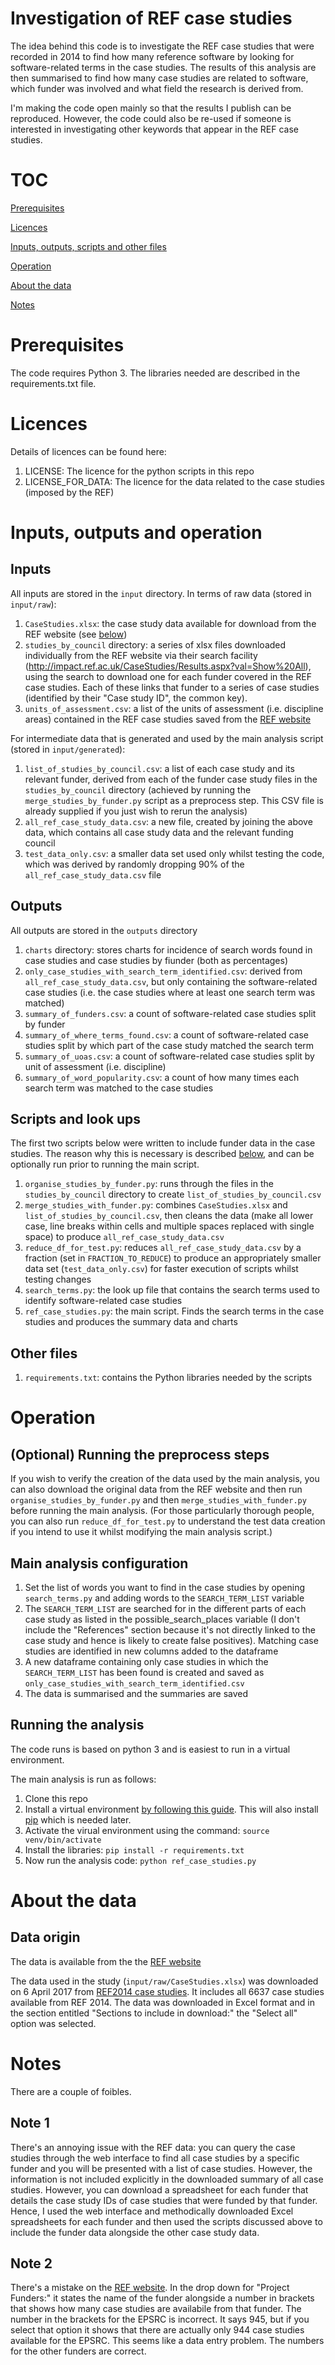 # Investigation of REF case studies

The idea behind this code is to investigate the REF case studies that were recorded in 2014 to find how many reference software by looking for software-related terms in the case studies. The results of this analysis are then summarised to find how many case studies are related to software, which funder was involved and what field the research is derived from.

I'm making the code open mainly so that the results I publish can be reproduced. However, the code could also be re-used if someone is interested in investigating other keywords that appear in the REF case studies.

# TOC

[Prerequisites](#prerequisites)

[Licences](#licences)

[Inputs, outputs, scripts and other files](#inputs-outputs-and-operation)

[Operation](#operation)

[About the data](#about-the-data)

[Notes](#notes)

# Prerequisites
The code requires Python 3. The libraries needed are described in the requirements.txt file.

# Licences

Details of licences can be found here:

1. LICENSE: The licence for the python scripts in this repo
1. LICENSE_FOR_DATA: The licence for the data related to the case studies (imposed by the REF)

# Inputs, outputs and operation

## Inputs

All inputs are stored in the `input` directory. In terms of raw data (stored in `input/raw`):

1. `CaseStudies.xlsx`: the case study data available for download from the REF website (see [below](#data-origin))
1. `studies_by_council` directory: a series of xlsx files downloaded individually from the REF website via their search facility (http://impact.ref.ac.uk/CaseStudies/Results.aspx?val=Show%20All), using the search to download one for each funder covered in the REF case studies. Each of these links that funder to a series of case studies (identified by their "Case study ID", the common key).
1. `units_of_assessment.csv`: a list of the units of assessment (i.e. discipline areas) contained in the REF case studies saved from the [REF website](http://www.ref.ac.uk/2014/panels/unitsofassessment/)

For intermediate data that is generated and used by the main analysis script (stored in `input/generated`):

1. `list_of_studies_by_council.csv`: a list of each case study and its relevant funder, derived from each of the funder case study files in the `studies_by_council` directory (achieved by running the `merge_studies_by_funder.py` script as a preprocess step. This CSV file is already supplied if you just wish to rerun the analysis)
1. `all_ref_case_study_data.csv`: a new file, created by joining the above data, which contains all case study data and the relevant funding council
1. `test_data_only.csv`: a smaller data set used only whilst testing the code, which was derived by randomly dropping 90% of the `all_ref_case_study_data.csv` file

## Outputs

All outputs are stored in the `outputs` directory

1. `charts` directory: stores charts for incidence of search words found in case studies and case studies by fiunder (both as percentages)
1. `only_case_studies_with_search_term_identified.csv`: derived from `all_ref_case_study_data.csv`, but only containing the software-related case studies (i.e. the case studies where at least one search term was matched)
1. `summary_of_funders.csv`: a count of software-related case studies split by funder
1. `summary_of_where_terms_found.csv`: a count of software-related case studies split by which part of the case study matched the search term
1. `summary_of_uoas.csv`: a count of software-related case studies split by unit of assessment (i.e. discipline)
1. `summary_of_word_popularity.csv`: a count of how many times each search term was matched to the case studies

## Scripts and look ups

The first two scripts below were written to include funder data in the case studies. The reason why this is necessary is described [below](#note-1), and can be optionally run prior to running the main script.

1. `organise_studies_by_funder.py`: runs through the files in the `studies_by_council` directory to create `list_of_studies_by_council.csv`
1. `merge_studies_with_funder.py`: combines `CaseStudies.xlsx` and `list_of_studies_by_council.csv`, then cleans the data (make all lower case, line breaks within cells and multiple spaces replaced with single space) to produce `all_ref_case_study_data.csv`
1. `reduce_df_for_test.py`: reduces `all_ref_case_study_data.csv` by a fraction (set in `FRACTION_TO_REDUCE`) to produce an appropriately smaller data set (`test_data_only.csv`) for faster execution of scripts whilst testing changes
1. `search_terms.py`: the look up file that contains the search terms used to identify software-related case studies
1. `ref_case_studies.py`: the main script. Finds the search terms in the case studies and produces the summary data and charts

## Other files

1. `requirements.txt`: contains the Python libraries needed by the scripts

# Operation

## (Optional) Running the preprocess steps

If you wish to verify the creation of the data used by the main analysis, you can also download the original data from the REF website and then run `organise_studies_by_funder.py` and then `merge_studies_with_funder.py` before running the main analysis. (For those particularly thorough people, you can also run `reduce_df_for_test.py` to understand the test data creation if you intend to use it whilst modifying the main analysis script.)

## Main analysis configuration

1. Set the list of words you want to find in the case studies by opening `search_terms.py` and adding words to the `SEARCH_TERM_LIST` variable
1. The `SEARCH_TERM_LIST` are searched for in the different parts of each case study as listed in the possible_search_places variable (I don't include the "References" section because it's not directly linked to the case study and hence is likely to create false positives). Matching case studies are identified in new columns added to the dataframe
1. A new dataframe containing only case studies in which the `SEARCH_TERM_LIST` has been found is created and saved as `only_case_studies_with_search_term_identified.csv`
1. The data is summarised and the summaries are saved

## Running the analysis

The code runs is based on python 3 and is easiest to run in a virtual environment.

The main analysis is run as follows:

1. Clone this repo
1. Install a virtual environment [by following this guide](http://docs.python-guide.org/en/latest/dev/virtualenvs/). This will also install [pip](https://pip.pypa.io/en/stable/user_guide/) which is needed later.
1. Activate the virual environment using the command:
```source venv/bin/activate```
1. Install the libraries:
```pip install -r requirements.txt```
1. Now run the analysis code:
```python ref_case_studies.py```

# About the data

## Data origin

The data is available from the the [REF website](http://impact.ref.ac.uk/CaseStudies/Results.aspx?val=Show%20All#)

The data used in the study (`input/raw/CaseStudies.xlsx`) was downloaded on 6 April 2017 from [REF2014 case studies](http://impact.ref.ac.uk/CaseStudies/Results.aspx?val=Show%20All#). It includes all 6637 case studies available from REF 2014. The data was downloaded in Excel format and in the section entitled "Sections to include in download:" the "Select all" option was selected.

# Notes

There are a couple of foibles.

## Note 1

There's an annoying issue with the REF data: you can query the case studies through the web interface to find all case studies by a specific funder and you will be presented with a list of case studies. However, the information is not included explicitly in the downloaded summary of all case studies. However, you can download a spreadsheet for each funder that details the case study IDs of case studies that were funded by that funder. Hence, I used the web interface and methodically downloaded Excel spreadsheets for each funder and then used the scripts discussed above to include the funder data alongside the other case study data.

## Note 2

There's a mistake on the [REF website](http://impact.ref.ac.uk/CaseStudies/Results.aspx?val=Show%20All#). In the drop down for "Project Funders:" it states the name of the funder alongside a number in brackets that shows how many case studies are availabile from that funder. The number in the brackets for the EPSRC is incorrect. It says 945, but if you select that option it shows that there are actually only 944 case studies available for the EPSRC. This seems like a data entry problem. The numbers for the other funders are correct.
